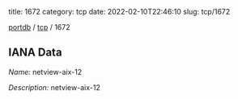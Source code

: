 title: 1672
category: tcp
date: 2022-02-10T22:46:10
slug: tcp/1672

[portdb](/) / [tcp](/category/tcp.html) / 1672


## IANA Data

_Name:_ netview-aix-12

_Description:_ netview-aix-12

